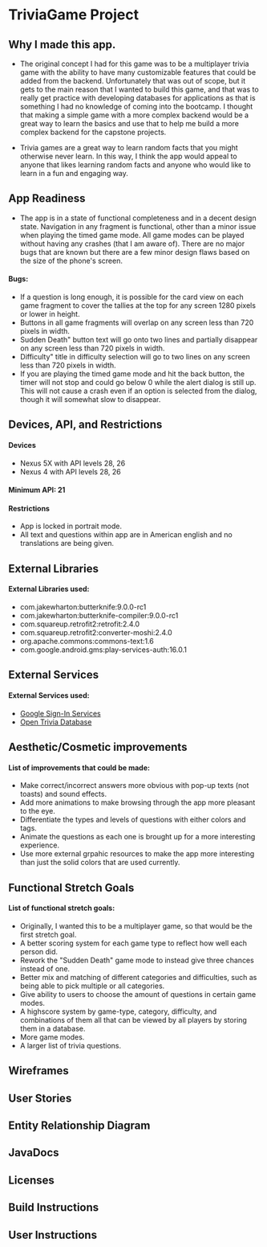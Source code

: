 # TriviaGame Project

## Why I made this app.
* The original concept I had for this game was to be a multiplayer trivia game with the ability to have
many customizable features that could be added from the backend. Unfortunately that was out of scope, but
it gets to the main reason that I wanted to build this game, and that was to really get practice with 
developing databases for applications as that is something I had no knowledge of coming into the bootcamp.
I thought that making a simple game with a more complex backend would be a great way to learn the basics
and use that to help me build a more complex backend for the capstone projects.

* Trivia games are a great way to learn random facts that you might otherwise never learn. In this way, I
think the app would appeal to anyone that likes learning random facts and anyone who would like to learn
in a fun and engaging way.

## App Readiness
* The app is in a state of functional completeness and in a decent design state. Navigation in any fragment
is functional, other than a minor issue when playing the timed game mode. All game modes can be played
without having any crashes (that I am aware of). There are no major bugs that are known but there are a few 
minor design flaws based on the size of the phone's screen.

#### Bugs:
* If a question is long enough, it is possible for the card view on each game fragment to cover the tallies
  at the top for any screen 1280 pixels or lower in height.
* Buttons in all game fragments will overlap on any screen less than 720 pixels in width.
* Sudden Death" button text will go onto two lines and partially disappear on any screen less than 720 
  pixels in width.
* Difficulty" title in difficulty selection will go to two lines on any screen less than 720 pixels in width.
* If you are playing the timed game mode and hit the back button, the timer will not stop and could go below 0
  while the alert dialog is still up. This will not cause a crash even if an option is selected from the 
  dialog, though it will somewhat slow to disappear.
  
## Devices, API, and Restrictions
#### Devices
* Nexus 5X with API levels 28, 26
* Nexus 4 with API levels  28, 26
  
#### Minimum API: 21
  
#### Restrictions
* App is locked in portrait mode.
* All text and questions within app are in American english and no translations are being given.
  
## External Libraries
#### External Libraries used:
* com.jakewharton:butterknife:9.0.0-rc1
* com.jakewharton:butterknife-compiler:9.0.0-rc1
* com.squareup.retrofit2:retrofit:2.4.0
* com.squareup.retrofit2:converter-moshi:2.4.0
* org.apache.commons:commons-text:1.6
* com.google.android.gms:play-services-auth:16.0.1

## External Services
#### External Services used:
* [Google Sign-In Services](https://developers.google.com/identity/sign-in/android/start)
* [Open Trivia Database](https://opentdb.com/)

## Aesthetic/Cosmetic improvements
#### List of improvements that could be made:
* Make correct/incorrect answers more obvious with pop-up texts (not toasts) and sound effects.
* Add more animations to make browsing through the app more pleasant to the eye.
* Differentiate the types and levels of questions with either colors and tags.
* Animate the questions as each one is brought up for a more interesting experience.
* Use more external grpahic resources to make the app more interesting than just the solid colors that are
used currently.

## Functional Stretch Goals
#### List of functional stretch goals:
* Originally, I wanted this to be a multiplayer game, so that would be the first stretch goal.
* A better scoring system for each game type to reflect how well each person did.
* Rework the "Sudden Death" game mode to instead give three chances instead of one.
* Better mix and matching of different categories and difficulties, such as being able to pick multiple or all
categories.
* Give ability to users to choose the amount of questions in certain game modes.
* A highscore system by game-type, category, difficulty, and combinations of them all that can be viewed by all 
players by storing them in a database.
* More game modes.
* A larger list of trivia questions.

## Wireframes

## User Stories

## Entity Relationship Diagram

## JavaDocs

## Licenses

## Build Instructions

## User Instructions
